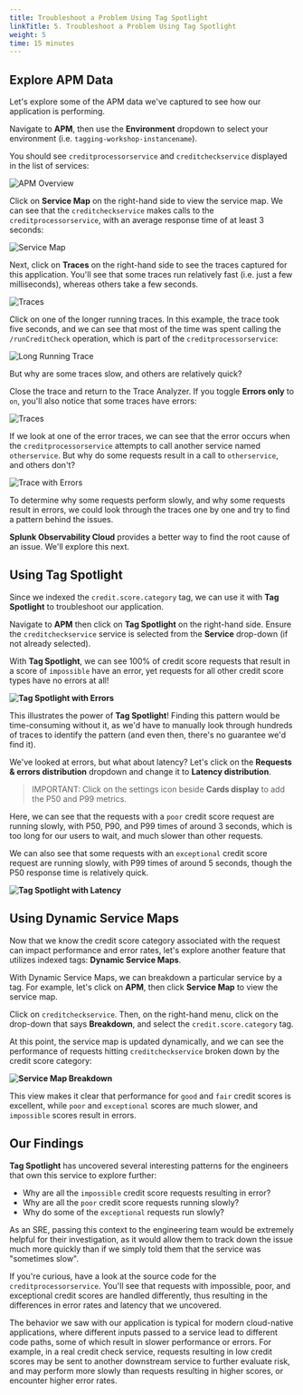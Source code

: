 ```yaml
---
title: Troubleshoot a Problem Using Tag Spotlight
linkTitle: 5. Troubleshoot a Problem Using Tag Spotlight
weight: 5
time: 15 minutes
---
```


## Explore APM Data

Let's explore some of the APM data we've captured to see how our application is performing.

Navigate to **APM**, then use the **Environment** dropdown to select your environment (i.e. `tagging-workshop-instancename`).

You should see `creditprocessorservice` and `creditcheckservice` displayed in the list of services:

![APM Overview](../images/apm_overview.png)

Click on **Service Map** on the right-hand side to view the service map.  We can see that the `creditcheckservice` makes calls to the `creditprocessorservice`, with an average response time of at least 3 seconds:

![Service Map](../images/service_map.png)

Next, click on **Traces** on the right-hand side to see the traces captured for this application. You'll see that some traces run relatively fast (i.e. just a few milliseconds), whereas others take a few seconds.

![Traces](../images/traces.png)

Click on one of the longer running traces. In this example, the trace took five seconds, and we can see that most of the time was spent calling the `/runCreditCheck` operation, which is part of the `creditprocessorservice`:

![Long Running Trace](../images/long_running_trace.png)

But why are some traces slow, and others are relatively quick? 

Close the trace and return to the Trace Analyzer. If you toggle **Errors only** to `on`, you'll also notice that some traces have errors:

![Traces](../images/traces_with_errors.png)

If we look at one of the error traces, we can see that the error occurs when the `creditprocessorservice` attempts to call another service named `otherservice`.  But why do some requests result in a call to `otherservice`, and others don't?

![Trace with Errors](../images/error_trace.png)

To determine why some requests perform slowly, and why some requests result in errors, we could look through the
traces one by one and try to find a pattern behind the issues. 

**Splunk Observability Cloud** provides a better way to find the root cause of an issue. We'll explore this next. 

## Using Tag Spotlight

Since we indexed the `credit.score.category` tag, we can use it with **Tag Spotlight** to troubleshoot our application.

Navigate to **APM** then click on **Tag Spotlight** on the right-hand side. Ensure the `creditcheckservice` service is selected from the **Service** drop-down (if not already selected).

With **Tag Spotlight**, we can see 100% of credit score requests that result in a score of `impossible` have an error, yet requests for all other credit score types have no errors at all!

**![Tag Spotlight with Errors](../images/tag_spotlight_errors.png)**

This illustrates the power of **Tag Spotlight**! Finding this pattern would be time-consuming without it, as we'd have to manually look through hundreds of traces to identify the pattern (and even then, there's no guarantee we'd find it).

We've looked at errors, but what about latency? Let's click on the **Requests & errors distribution** dropdown and change it to **Latency distribution**.

> IMPORTANT: Click on the settings icon beside **Cards display** to add the P50 and P99 metrics. 

Here, we can see that the requests with a `poor` credit score request are running slowly, with P50, P90, and P99 times of around 3 seconds, which is too long for our users to wait, and much slower than other requests.

We can also see that some requests with an `exceptional` credit score request are running slowly, with P99 times of around 5 seconds, though the P50 response time is relatively quick.

**![Tag Spotlight with Latency](../images/tag_spotlight_latency.png)**

## Using Dynamic Service Maps

Now that we know the credit score category associated with the request can impact performance and error rates, let's explore another feature that utilizes indexed tags: **Dynamic Service Maps**.

With Dynamic Service Maps, we can breakdown a particular service by a tag. For example, let's click on **APM**, then click **Service Map** to view the service map.

Click on `creditcheckservice`. Then, on the right-hand menu, click on the drop-down that says **Breakdown**, and select the `credit.score.category` tag.

At this point, the service map is updated dynamically, and we can see the performance of requests hitting `creditcheckservice` broken down by the credit score category:

**![Service Map Breakdown](../images/service_map_breakdown.png)**

This view makes it clear that performance for `good` and `fair` credit scores is excellent, while `poor` and `exceptional` scores are much slower, and `impossible` scores result in errors.

## Our Findings

**Tag Spotlight** has uncovered several interesting patterns for the engineers that own this service to explore further:

* Why are all the `impossible` credit score requests resulting in error?
* Why are all the `poor` credit score requests running slowly?
* Why do some of the `exceptional` requests run slowly?

As an SRE, passing this context to the engineering team would be extremely helpful for their investigation, as it would allow them to track down the issue much more quickly than if we simply told them that the service was "sometimes slow".

If you're curious, have a look at the source code for the `creditprocessorservice`. You'll see that requests with impossible, poor, and exceptional credit scores are handled differently, thus resulting in the differences in error rates and latency that we uncovered.

The behavior we saw with our application is typical for modern cloud-native applications, where different inputs passed to a service lead to different code paths, some of which result in slower performance or errors. For example, in a real credit check service, requests resulting in low credit scores may be sent to another downstream service to further evaluate risk, and may perform more slowly than requests resulting in higher scores, or encounter higher error rates.
